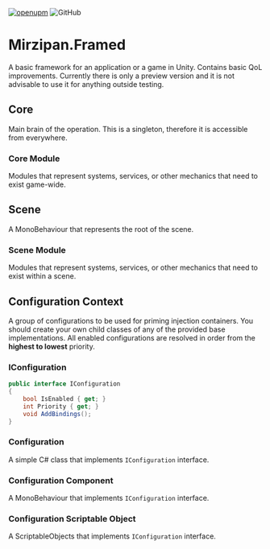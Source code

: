 [![openupm](https://img.shields.io/npm/v/net.mirzipan.framed?label=openupm&registry_uri=https://package.openupm.com)](https://openupm.com/packages/net.mirzipan.framed/) ![GitHub](https://img.shields.io/github/license/Mirzipan/Mirzipan.Framed)

# Mirzipan.Framed

A basic framework for an application or a game in Unity. Contains basic QoL improvements.
Currently there is only a preview version and it is not advisable to use it for anything outside testing.

## Core

Main brain of the operation. This is a singleton, therefore it is accessible from everywhere.

### Core Module

Modules that represent systems, services, or other mechanics that need to exist game-wide.

## Scene

A MonoBehaviour that represents the root of the scene.

### Scene Module

Modules that represent systems, services, or other mechanics that need to exist within a scene.

## Configuration Context

A group of configurations to be used for priming injection containers.
You should create your own child classes of any of the provided base implementations.
All enabled configurations are resolved in order from the **highest to lowest** priority.

### IConfiguration

```csharp
public interface IConfiguration
{
    bool IsEnabled { get; }
    int Priority { get; }
    void AddBindings();
}
```

### Configuration

A simple C# class that implements `IConfiguration` interface.

### Configuration Component

A MonoBehaviour that implements `IConfiguration` interface.

### Configuration Scriptable Object

A ScriptableObjects that implements `IConfiguration` interface.
